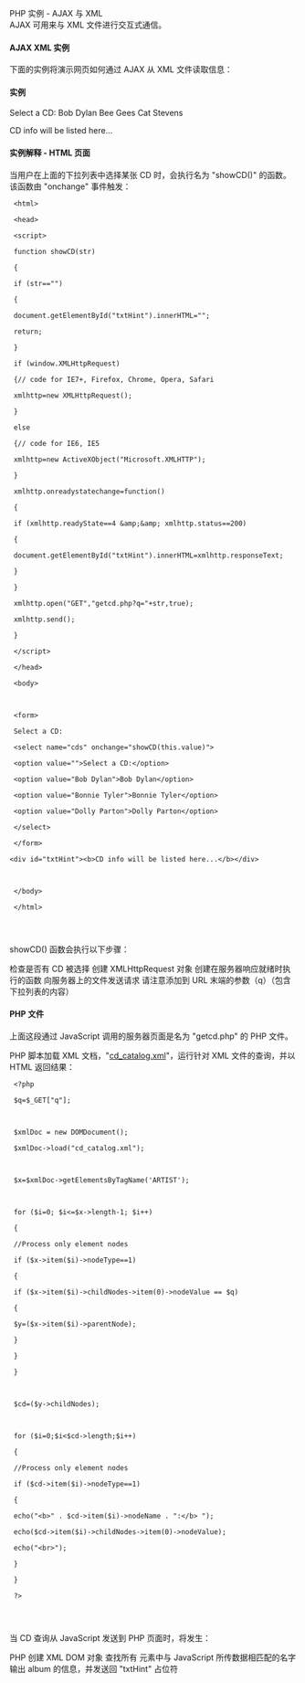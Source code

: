  PHP 实例 - AJAX 与 XML  
AJAX 可用来与 XML 文件进行交互式通信。

 

#### AJAX XML 实例

 下面的实例将演示网页如何通过 AJAX 从 XML 文件读取信息：

  
#### 实例

   Select a CD:
Bob Dylan
Bee Gees
Cat Stevens
 

CD info will be listed here...

 

 




 



#### 实例解释 - HTML 页面

 当用户在上面的下拉列表中选择某张 CD 时，会执行名为 "showCD()" 的函数。该函数由 "onchange" 事件触发：

 
```
 <html>

 <head>

 <script>

 function showCD(str)

 {

 if (str=="")

 {

 document.getElementById("txtHint").innerHTML="";

 return;

 } 

 if (window.XMLHttpRequest)

 {// code for IE7+, Firefox, Chrome, Opera, Safari

 xmlhttp=new XMLHttpRequest();

 }

 else

 {// code for IE6, IE5

 xmlhttp=new ActiveXObject("Microsoft.XMLHTTP");

 }

 xmlhttp.onreadystatechange=function()

 {

 if (xmlhttp.readyState==4 &amp;&amp; xmlhttp.status==200)

 {

 document.getElementById("txtHint").innerHTML=xmlhttp.responseText;

 }

 }

 xmlhttp.open("GET","getcd.php?q="+str,true);

 xmlhttp.send();

 }

 </script>

 </head>

 <body>



 <form>

 Select a CD:

 <select name="cds" onchange="showCD(this.value)">

 <option value="">Select a CD:</option>

 <option value="Bob Dylan">Bob Dylan</option>

 <option value="Bonnie Tyler">Bonnie Tyler</option>

 <option value="Dolly Parton">Dolly Parton</option>

 </select>

 </form>

<div id="txtHint"><b>CD info will be listed here...</b></div>



 </body>

 </html>




```
 showCD() 函数会执行以下步骤：

 
检查是否有 CD 被选择
 创建 XMLHttpRequest 对象
 创建在服务器响应就绪时执行的函数
 向服务器上的文件发送请求
 请注意添加到 URL 末端的参数（q）（包含下拉列表的内容）
 


#### PHP 文件

 上面这段通过 JavaScript 调用的服务器页面是名为 "getcd.php" 的 PHP 文件。

 PHP 脚本加载 XML 文档，"[cd_catalog.xml](http://www.w3cschool.cc/try/demo_source/cd_catalog.xml)"，运行针对 XML 文件的查询，并以 HTML 返回结果：

 
```
 <?php

 $q=$_GET["q"];



 $xmlDoc = new DOMDocument();

 $xmlDoc->load("cd_catalog.xml");



 $x=$xmlDoc->getElementsByTagName('ARTIST');



 for ($i=0; $i<=$x->length-1; $i++)

 {

 //Process only element nodes

 if ($x->item($i)->nodeType==1)

 {

 if ($x->item($i)->childNodes->item(0)->nodeValue == $q)

 {

 $y=($x->item($i)->parentNode);

 }

 }

 }



 $cd=($y->childNodes);



 for ($i=0;$i<$cd->length;$i++)

 { 

 //Process only element nodes

 if ($cd->item($i)->nodeType==1)

 {

 echo("<b>" . $cd->item($i)->nodeName . ":</b> ");

 echo($cd->item($i)->childNodes->item(0)->nodeValue);

 echo("<br>");

 }

 }

 ?> 




```
 当 CD 查询从 JavaScript 发送到 PHP 页面时，将发生：

 
PHP 创建 XML DOM 对象
 查找所有 <artist> 元素中与 JavaScript 所传数据相匹配的名字
 输出 album 的信息，并发送回 "txtHint" 占位符
 


